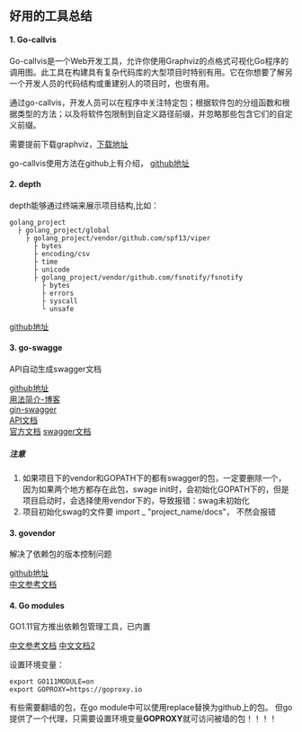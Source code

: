 ## 好用的工具总结

#### 1. Go-callvis
Go-callvis是一个Web开发工具，允许你使用Graphviz的点格式可视化Go程序的调用图。此工具在构建具有复杂代码库的大型项目时特别有用。它在你想要了解另一个开发人员的代码结构或重建别人的项目时，也很有用。

通过go-callvis，开发人员可以在程序中关注特定包；根据软件包的分组函数和根据类型的方法；以及将软件包限制到自定义路径前缀，并忽略那些包含它们的自定义前缀。

需要提前下载graphviz，[下载地址](https://www.graphviz.org/download/)

go-callvis使用方法在github上有介绍， [github地址](https://github.com/TrueFurby/go-callvis)

#### 2. depth
depth能够通过终端来展示项目结构,比如：
```
golang_project
  ├ golang_project/global
    ├ golang_project/vendor/github.com/spf13/viper
      ├ bytes
      ├ encoding/csv
      ├ time
      ├ unicode
      ├ golang_project/vendor/github.com/fsnotify/fsnotify
        ├ bytes
        ├ errors
        ├ syscall
        └ unsafe
```
[github地址](https://github.com/KyleBanks/depth)

#### 3. go-swagge
API自动生成swagger文档

[github地址](https://github.com/go-swagger/go-swagger)\
[用法简介-博客](https://juejin.im/post/5b05138cf265da0ba7701a37)\
[gin-swagger](https://github.com/swaggo/gin-swagger)\
[API文档](https://swaggo.github.io/swaggo.io/declarative_comments_format/api_operation.html)\
[官方文档](https://goswagger.io/#installing)
[swagger文档](https://swagger.io/docs/specification/describing-request-body/)

##### 注意
1. 如果项目下的vendor和GOPATH下的都有swagger的包，一定要删除一个，因为如果两个地方都存在此包，swage init时，会初始化GOPATH下的，但是项目启动时，会选择使用vendor下的，导致报错：swag未初始化
2. 项目初始化swag的文件要 import _ "project_name/docs"， 不然会报错

#### 3. govendor
解决了依赖包的版本控制问题

[github地址](https://github.com/kardianos/govendor)\
[中文参考文档](https://shockerli.net/post/go-package-manage-tool-govendor/)

#### 4. Go modules
GO1.11官方推出依赖包管理工具，已内置

[中文参考文档](https://colobu.com/2018/08/27/learn-go-module/)
[中文文档2](https://studygolang.com/articles/21328)

设置环境变量：
```
export GO111MODULE=on
export GOPROXY=https://goproxy.io
```
有些需要翻墙的包，在go module中可以使用replace替换为github上的包。
但go提供了一个代理，只需要设置环境变量**GOPROXY**就可访问被墙的包！！！！

